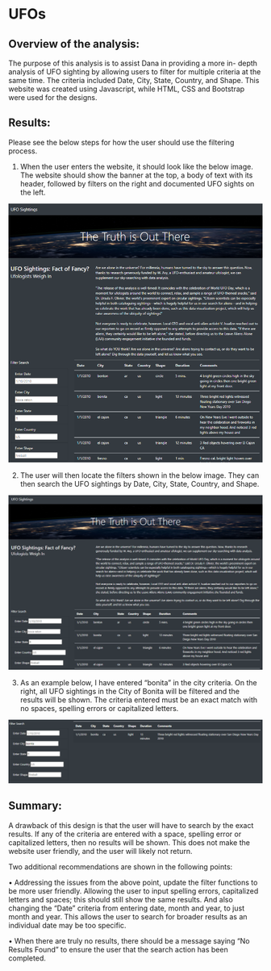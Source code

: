 # UFOs

## Overview of the analysis:
The purpose of this analysis is to assist Dana in providing a more in- depth analysis of UFO sighting by allowing users to filter for multiple criteria at the same time. The criteria included Date, City, State, Country, and Shape. This website was created using Javascript, while HTML, CSS and Bootstrap were used for the designs.

## Results: 
Please see the below steps for how the user should use the filtering process.
1.	When the user enters the website, it should look like the below image. The website should show the banner at the top, a body of text with its header, followed by filters on the right and documented UFO sights on the left.

![“Website”](https://github.com/nyoung246/UFOs/blob/main/Resources/Website.PNG)

2.	The user will then locate the filters shown in the below image. They can then search the UFO sightings by Date, City, State, Country, and Shape.

![“filters”](https://github.com/nyoung246/UFOs/blob/main/Resources/filters.PNG)

3.	As an example below, I have entered “bonita” in the city criteria. On the right, all UFO sightings in the City of Bonita will be filtered and the results will be shown. The criteria entered must be an exact match with no spaces, spelling errors or capitalized letters. 

![filtered_example](https://github.com/nyoung246/UFOs/blob/main/Resources/filtered_example.PNG)

## Summary:

A drawback of this design is that the user will have to search by the exact results. If any of the criteria are entered with a space, spelling error or capitalized letters, then no results will be shown. This does not make the website user friendly, and the user will likely not return. 

Two additional recommendations are shown in the following points:

•	 Addressing the issues from the above point, update the filter functions to be more user friendly. Allowing the user to input spelling errors, capitalized letters and spaces; this should still show the same results. And also changing the “Date” criteria from entering date, month and year, to just month and year. This allows the user to search for broader results as an individual date may be too specific. 
 
•	When there are truly no results, there should be a message saying “No Results Found” to ensure the user that the search action has been completed.


